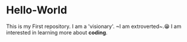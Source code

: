 # Hello-World
This is my First repository.
I am a 'visionary'.
~I am extroverted~.😁
I am interested in learning more about **coding**.
